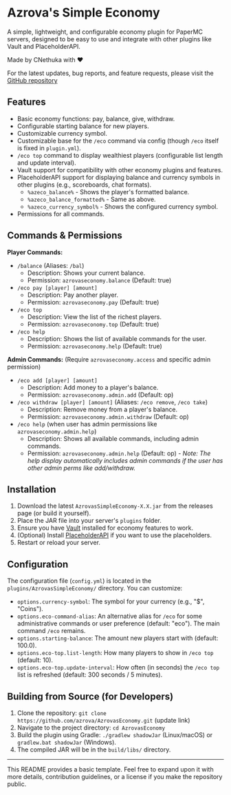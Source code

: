 # Azrova's Simple Economy

A simple, lightweight, and configurable economy plugin for PaperMC servers, designed to be easy to use and integrate with other plugins like Vault and PlaceholderAPI.

Made by CNethuka with ❤️

For the latest updates, bug reports, and feature requests, please visit the [GitHub repository](https://github.com/azrova/AzrovasEconomy)

## Features

*   Basic economy functions: pay, balance, give, withdraw.
*   Configurable starting balance for new players.
*   Customizable currency symbol.
*   Customizable base for the `/eco` command via config (though `/eco` itself is fixed in `plugin.yml`).
*   `/eco top` command to display wealthiest players (configurable list length and update interval).
*   Vault support for compatibility with other economy plugins and features.
*   PlaceholderAPI support for displaying balance and currency symbols in other plugins (e.g., scoreboards, chat formats).
    *   `%azeco_balance%` - Shows the player's formatted balance.
    *   `%azeco_balance_formatted%` - Same as above.
    *   `%azeco_currency_symbol%` - Shows the configured currency symbol.
*   Permissions for all commands.

## Commands & Permissions

**Player Commands:**

*   `/balance` (Aliases: `/bal`)
    *   Description: Shows your current balance.
    *   Permission: `azrovaseconomy.balance` (Default: true)
*   `/eco pay [player] [amount]`
    *   Description: Pay another player.
    *   Permission: `azrovaseconomy.pay` (Default: true)
*   `/eco top`
    *   Description: View the list of the richest players.
    *   Permission: `azrovaseconomy.top` (Default: true)
*   `/eco help`
    *   Description: Shows the list of available commands for the user.
    *   Permission: `azrovaseconomy.help` (Default: true)

**Admin Commands:** (Require `azrovaseconomy.access` and specific admin permission)

*   `/eco add [player] [amount]`
    *   Description: Add money to a player's balance.
    *   Permission: `azrovaseconomy.admin.add` (Default: op)
*   `/eco withdraw [player] [amount]` (Aliases: `/eco remove`, `/eco take`)
    *   Description: Remove money from a player's balance.
    *   Permission: `azrovaseconomy.admin.withdraw` (Default: op)
*   `/eco help` (when user has admin permissions like `azrovaseconomy.admin.help`)
    *   Description: Shows all available commands, including admin commands.
    *   Permission: `azrovaseconomy.admin.help` (Default: op) - *Note: The help display automatically includes admin commands if the user has other admin perms like add/withdraw.*

## Installation

1.  Download the latest `AzrovasSimpleEconomy-X.X.jar` from the releases page (or build it yourself).
2.  Place the JAR file into your server's `plugins` folder.
3.  Ensure you have [Vault](https://www.spigotmc.org/resources/vault.34315/) installed for economy features to work.
4.  (Optional) Install [PlaceholderAPI](https://www.spigotmc.org/resources/placeholderapi.6245/) if you want to use the placeholders.
5.  Restart or reload your server.

## Configuration

The configuration file (`config.yml`) is located in the `plugins/AzrovasSimpleEconomy/` directory. You can customize:

*   `options.currency-symbol`: The symbol for your currency (e.g., "$", "Coins").
*   `options.eco-command-alias`: An alternative alias for `/eco` for some administrative commands or user preference (default: "eco"). The main command `/eco` remains.
*   `options.starting-balance`: The amount new players start with (default: 100.0).
*   `options.eco-top.list-length`: How many players to show in `/eco top` (default: 10).
*   `options.eco-top.update-interval`: How often (in seconds) the `/eco top` list is refreshed (default: 300 seconds / 5 minutes).

## Building from Source (for Developers)

1.  Clone the repository: `git clone https://github.com/azrova/AzrovasEconomy.git` (update link)
2.  Navigate to the project directory: `cd AzrovasEconomy`
3.  Build the plugin using Gradle: `./gradlew shadowJar` (Linux/macOS) or `gradlew.bat shadowJar` (Windows).
4.  The compiled JAR will be in the `build/libs/` directory.

---

This README provides a basic template. Feel free to expand upon it with more details, contribution guidelines, or a license if you make the repository public. 